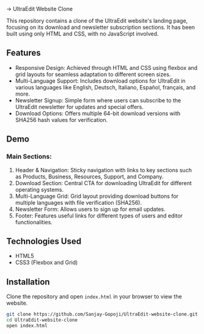 ->  UltraEdit Website Clone

This repository contains a clone of the UltraEdit website's landing page, focusing on its download and newsletter subscription sections. It has been built using only HTML and CSS, with no JavaScript involved.

## Features

- Responsive Design: Achieved through HTML and CSS using flexbox and grid layouts for seamless adaptation to different screen sizes.
- Multi-Language Support: Includes download options for UltraEdit in various languages like English, Deutsch, Italiano, Español, français, and more.
- Newsletter Signup: Simple form where users can subscribe to the UltraEdit newsletter for updates and special offers.
- Download Options: Offers multiple 64-bit download versions with SHA256 hash values for verification.

## Demo

### Main Sections:
1. Header & Navigation: Sticky navigation with links to key sections such as Products, Business, Resources, Support, and Company.
2. Download Section: Central CTA for downloading UltraEdit for different operating systems.
3. Multi-Language Grid: Grid layout providing download buttons for multiple languages with file verification (SHA256).
4. Newsletter Form: Allows users to sign up for email updates.
5. Footer: Features useful links for different types of users and editor functionalities.

## Technologies Used

- HTML5
- CSS3 (Flexbox and Grid)

## Installation

Clone the repository and open `index.html` in your browser to view the website.

```bash
git clone https://github.com/Sanjay-Gopoji/UltraEdit-website-clone.git
cd UltraEdit-website-clone
open index.html
